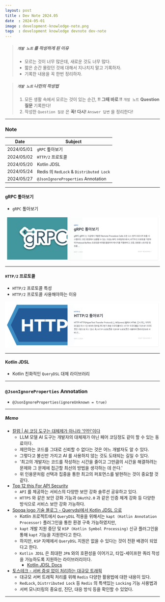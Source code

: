 ```yaml
---
layout: post
title : Dev Note 2024.05
date  : 2024-05-01
image : development-knowledge-note.png
tags  : development knowledge devnote dev-note
---
```


> ##### `개발 노트` 를 작성하게 된 이유
> - 모르는 것이 너무 많은데, 새로운 것도 너무 많다.
> - 짧은 순간 몰랐던 것에 대해서 지나치지 말고 기록하자.
> - 기록한 내용을 꼭 한번 정리하자.

> ##### `개발 노트` 나만의 작성법
> 1. 모든 생활 속에서 모르는 것이 있는 순간, **!! 그때 바로 !!** `개발 노트` **Question 질문** 기록한다!
> 2. 작성한 `Question 질문` 은 **꼭! 다시!** `Answer 답변` 을 정리한다!

---

### Note

| Date | Subject |
| :---: | --- |
| 2024/05/01 | `gRPC` 톺아보기 |
| 2024/05/02 | `HTTP/2` 프로토콜 |
| 2024/05/20 | Kotlin JDSL |
| 2024/05/24 | Redis 의 `RedLock` & `Distributed Lock` |
| 2024/05/27 | `@JsonIgnoreProperties` Annotation |

---

#### gRPC 톺아보기

- `gRPC` 톺아보기

[![dev-note_grpc](/images/dev-note_grpc.png)](/2024/05/01/gRPC/)

---

#### `HTTP/2` 프로토콜

- `HTTP/2` 프로토콜 특성
- `HTTP/2` 프로토콜 사용해야하는 이유

[![dev-note_http2](/images/dev-note_http2.png)](/2024/05/02/http2/)

---

#### Kotlin JDSL

- Kotlin 친화적인 `QueryDSL` 대체 라이브러리

---

### `@JsonIgnoreProperties` Annotation

- `@JsonIgnoreProperties(ignoreUnknown = true)`

---

##### Memo

- [칼럼 | AI 코딩 도구는 대체제가 아니라 '인턴'이다](https://www.ciokorea.com/news/336837)
  - LLM 모델 AI 도구는 개발자의 대체재가 아닌 페어 코딩정도 같이 할 수 있는 동료이다.
  - 제안하는 코드를 그대로 신뢰할 수 없다는 것은 어느 개발자도 알 수 있다.
  - 그렇다고 불신만 가지고 AI 를 사용하지 않는 것도 도태되는 길일 수 있다.
  - '최고의 개발자는 코드를 작성하는 시간을 줄이고 그만큼의 시간을 해결하려는 문제와 그 문제에 접근할 최선의 방법을 생각하는 데 쓴다.'
  - 위 인용문처럼 선택과 집중을 통한 최고의 퍼포먼스를 발현하는 것이 중요할 것 같다. 
- [Top 12 this For API Security](https://careerly.co.kr/comments/104283)
  - `API` 를 제공하는 서비스의 다양한 보안 강화 솔루션 공유하고 있다.
  - `HTTPS` 와 같은 보안 강화 기능과 `OAuth2.0` 과 같은 인증 체계 강화 등 다양한 방식으로 서비스 보안 강화 가능하다.
- [Spoqa logo 기술 블로그 - Querydsl에서 Kotlin JDSL 으로](https://spoqa.github.io/2024/05/03/transfer-jdsl.html?utm_source=oneoneone)
  - Kotlin 프로젝트에서 `QueryDSL` 적용을 위해서는 `kapt (Kotlin Annotation Processor)` 플러그인을 통한 환경 구축 가능하였지만,
  - `kapt` 개발 지원 중단 및 `KSP (Kotlin Symbol Processing)` 신규 플러그인을 통해 `kapt` 기능을 지원한다고 한다.
  - 하지만, `KSP` 자체에서 `QueryDSL` 지원은 없을 수 있다는 것이 전환 배경이 되었다고 한다.
  - `Kotlin JDSL` 은 최대한 `JPA` 와의 호환성을 이어가고, 타입-세이프한 쿼리 작성을 가능하도록 지원하는 라이브러리이다.
    - [Kotlin JDSL Docs](https://kotlin-jdsl.gitbook.io/docs)
- [토스테크 - 서버 증설 없이 처리하는 대규모 트래픽](https://toss.tech/article/monitoring-traffic)
  - 대규모 서버 트래픽 처리를 위해 `Redis` 다양한 활용법에 대한 내용이 있다.
  - `RedLock`, `Distrributed Lock` 등 `Redis` 의 특색있는 `Locking` 기능 사용법과
  - 서버 모니터링의 중요성, 진단, 대응 방식 등을 확인할 수 있었다.

---
